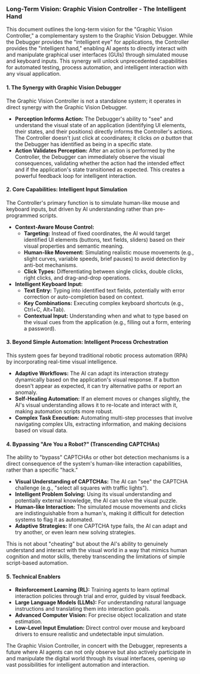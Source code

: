 ### Long-Term Vision: Graphic Vision Controller - The Intelligent Hand

This document outlines the long-term vision for the "Graphic Vision Controller," a complementary system to the Graphic Vision Debugger. While the Debugger provides the "intelligent eye" for applications, the Controller provides the "intelligent hand," enabling AI agents to directly interact with and manipulate graphical user interfaces (GUIs) through simulated mouse and keyboard inputs. This synergy will unlock unprecedented capabilities for automated testing, process automation, and intelligent interaction with any visual application.

#### 1. The Synergy with Graphic Vision Debugger

The Graphic Vision Controller is not a standalone system; it operates in direct synergy with the Graphic Vision Debugger.

*   **Perception Informs Action:** The Debugger's ability to "see" and understand the visual state of an application (identifying UI elements, their states, and their positions) directly informs the Controller's actions. The Controller doesn't just click at coordinates; it clicks *on a button* that the Debugger has identified as being in a specific state.
*   **Action Validates Perception:** After an action is performed by the Controller, the Debugger can immediately observe the visual consequences, validating whether the action had the intended effect and if the application's state transitioned as expected. This creates a powerful feedback loop for intelligent interaction.

#### 2. Core Capabilities: Intelligent Input Simulation

The Controller's primary function is to simulate human-like mouse and keyboard inputs, but driven by AI understanding rather than pre-programmed scripts.

*   **Context-Aware Mouse Control:**
    *   **Targeting:** Instead of fixed coordinates, the AI would target identified UI elements (buttons, text fields, sliders) based on their visual properties and semantic meaning.
    *   **Human-like Movement:** Simulating realistic mouse movements (e.g., slight curves, variable speeds, brief pauses) to avoid detection by anti-bot mechanisms.
    *   **Click Types:** Differentiating between single clicks, double clicks, right clicks, and drag-and-drop operations.
*   **Intelligent Keyboard Input:**
    *   **Text Entry:** Typing into identified text fields, potentially with error correction or auto-completion based on context.
    *   **Key Combinations:** Executing complex keyboard shortcuts (e.g., Ctrl+C, Alt+Tab).
    *   **Contextual Input:** Understanding when and what to type based on the visual cues from the application (e.g., filling out a form, entering a password).

#### 3. Beyond Simple Automation: Intelligent Process Orchestration

This system goes far beyond traditional robotic process automation (RPA) by incorporating real-time visual intelligence.

*   **Adaptive Workflows:** The AI can adapt its interaction strategy dynamically based on the application's visual response. If a button doesn't appear as expected, it can try alternative paths or report an anomaly.
*   **Self-Healing Automation:** If an element moves or changes slightly, the AI's visual understanding allows it to re-locate and interact with it, making automation scripts more robust.
*   **Complex Task Execution:** Automating multi-step processes that involve navigating complex UIs, extracting information, and making decisions based on visual data.

#### 4. Bypassing "Are You a Robot?" (Transcending CAPTCHAs)

The ability to "bypass" CAPTCHAs or other bot detection mechanisms is a direct consequence of the system's human-like interaction capabilities, rather than a specific "hack."

*   **Visual Understanding of CAPTCHAs:** The AI can "see" the CAPTCHA challenge (e.g., "select all squares with traffic lights").
*   **Intelligent Problem Solving:** Using its visual understanding and potentially external knowledge, the AI can solve the visual puzzle.
*   **Human-like Interaction:** The simulated mouse movements and clicks are indistinguishable from a human's, making it difficult for detection systems to flag it as automated.
*   **Adaptive Strategies:** If one CAPTCHA type fails, the AI can adapt and try another, or even learn new solving strategies.

This is not about "cheating" but about the AI's ability to genuinely understand and interact with the visual world in a way that mimics human cognition and motor skills, thereby transcending the limitations of simple script-based automation.

#### 5. Technical Enablers

*   **Reinforcement Learning (RL):** Training agents to learn optimal interaction policies through trial and error, guided by visual feedback.
*   **Large Language Models (LLMs):** For understanding natural language instructions and translating them into interaction goals.
*   **Advanced Computer Vision:** For precise object localization and state estimation.
*   **Low-Level Input Emulation:** Direct control over mouse and keyboard drivers to ensure realistic and undetectable input simulation.

The Graphic Vision Controller, in concert with the Debugger, represents a future where AI agents can not only observe but also actively participate in and manipulate the digital world through its visual interfaces, opening up vast possibilities for intelligent automation and interaction.
